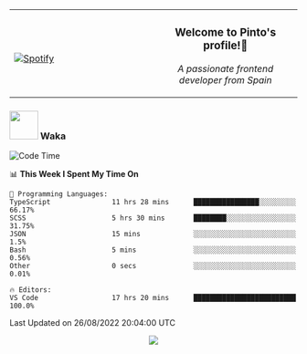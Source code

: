 <table width="100%" align="center"> 
  <tr>
  <td width="50%">
      
&nbsp; <br> [![Spotify](https://novatorem-zeta-rust.vercel.app/api/spotify)](https://open.spotify.com/user/novatorem-zeta-rust)

  </td>
  <td width="50%">
    <h3 align="center">Welcome to Pinto's profile!👋</h3>
    <p align="center"><em>A passionate frontend developer from Spain</em></p>
  </td>
  </table>

### <img src="https://media.giphy.com/media/VgCDAzcKvsR6OM0uWg/giphy.gif" width="50"> Waka

  <!--START_SECTION:waka-->
![Code Time](http://img.shields.io/badge/Code%20Time-790%20hrs%2038%20mins-blue)

📊 **This Week I Spent My Time On** 

```text
💬 Programming Languages: 
TypeScript               11 hrs 28 mins      ████████████████░░░░░░░░░   66.17% 
SCSS                     5 hrs 30 mins       ████████░░░░░░░░░░░░░░░░░   31.75% 
JSON                     15 mins             ░░░░░░░░░░░░░░░░░░░░░░░░░   1.5% 
Bash                     5 mins              ░░░░░░░░░░░░░░░░░░░░░░░░░   0.56% 
Other                    0 secs              ░░░░░░░░░░░░░░░░░░░░░░░░░   0.01%

🔥 Editors: 
VS Code                  17 hrs 20 mins      █████████████████████████   100.0%

```


 Last Updated on 26/08/2022 20:04:00 UTC
<!--END_SECTION:waka-->

<div align="center">
<img src="https://github-readme-stats-gilt-tau.vercel.app/api/top-langs/?username=pinto-hub&layout=compact&theme=dracula" />
</div>
